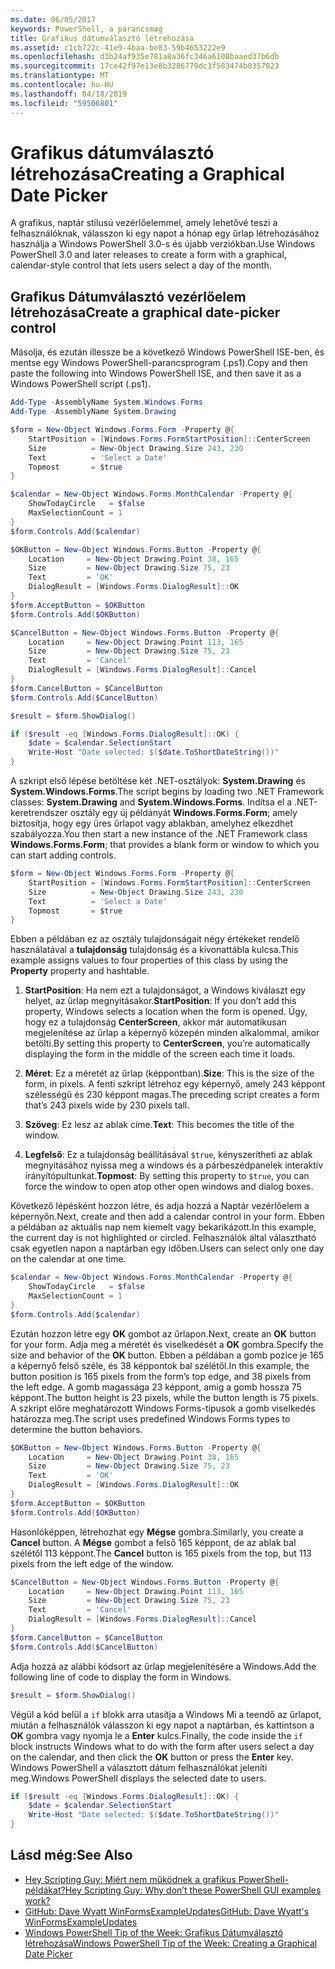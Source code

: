 ```yaml
---
ms.date: 06/05/2017
keywords: PowerShell, a parancsmag
title: Grafikus dátumválasztó létrehozása
ms.assetid: c1cb722c-41e9-4baa-be83-59b4653222e9
ms.openlocfilehash: d3b24af935e781a8a36fc346a6108baaed37b6db
ms.sourcegitcommit: 17ce42f97e13e8b3286779dc3f583474b0357023
ms.translationtype: MT
ms.contentlocale: hu-HU
ms.lasthandoff: 04/18/2019
ms.locfileid: "59506801"
---
```

# <a name="creating-a-graphical-date-picker"></a><span data-ttu-id="8fdda-103">Grafikus dátumválasztó létrehozása</span><span class="sxs-lookup"><span data-stu-id="8fdda-103">Creating a Graphical Date Picker</span></span>

<span data-ttu-id="8fdda-104">A grafikus, naptár stílusú vezérlőelemmel, amely lehetővé teszi a felhasználóknak, válasszon ki egy napot a hónap egy űrlap létrehozásához használja a Windows PowerShell 3.0-s és újabb verziókban.</span><span class="sxs-lookup"><span data-stu-id="8fdda-104">Use Windows PowerShell 3.0 and later releases to create a form with a graphical, calendar-style control that lets users select a day of the month.</span></span>

## <a name="create-a-graphical-date-picker-control"></a><span data-ttu-id="8fdda-105">Grafikus Dátumválasztó vezérlőelem létrehozása</span><span class="sxs-lookup"><span data-stu-id="8fdda-105">Create a graphical date-picker control</span></span>

<span data-ttu-id="8fdda-106">Másolja, és ezután illessze be a következő Windows PowerShell ISE-ben, és mentse egy Windows PowerShell-parancsprogram (.ps1).</span><span class="sxs-lookup"><span data-stu-id="8fdda-106">Copy and then paste the following into Windows PowerShell ISE, and then save it as a Windows PowerShell script (.ps1).</span></span>

```powershell
Add-Type -AssemblyName System.Windows.Forms
Add-Type -AssemblyName System.Drawing

$form = New-Object Windows.Forms.Form -Property @{
    StartPosition = [Windows.Forms.FormStartPosition]::CenterScreen
    Size          = New-Object Drawing.Size 243, 230
    Text          = 'Select a Date'
    Topmost       = $true
}

$calendar = New-Object Windows.Forms.MonthCalendar -Property @{
    ShowTodayCircle   = $false
    MaxSelectionCount = 1
}
$form.Controls.Add($calendar)

$OKButton = New-Object Windows.Forms.Button -Property @{
    Location     = New-Object Drawing.Point 38, 165
    Size         = New-Object Drawing.Size 75, 23
    Text         = 'OK'
    DialogResult = [Windows.Forms.DialogResult]::OK
}
$form.AcceptButton = $OKButton
$form.Controls.Add($OKButton)

$CancelButton = New-Object Windows.Forms.Button -Property @{
    Location     = New-Object Drawing.Point 113, 165
    Size         = New-Object Drawing.Size 75, 23
    Text         = 'Cancel'
    DialogResult = [Windows.Forms.DialogResult]::Cancel
}
$form.CancelButton = $CancelButton
$form.Controls.Add($CancelButton)

$result = $form.ShowDialog()

if ($result -eq [Windows.Forms.DialogResult]::OK) {
    $date = $calendar.SelectionStart
    Write-Host "Date selected: $($date.ToShortDateString())"
}
```

<span data-ttu-id="8fdda-107">A szkript első lépése betöltése két .NET-osztályok: **System.Drawing** és **System.Windows.Forms**.</span><span class="sxs-lookup"><span data-stu-id="8fdda-107">The script begins by loading two .NET Framework classes: **System.Drawing** and **System.Windows.Forms**.</span></span>
<span data-ttu-id="8fdda-108">Indítsa el a .NET-keretrendszer osztály egy új példányát **Windows.Forms.Form**; amely biztosítja, hogy egy üres űrlapot vagy ablakban, amelyhez elkezdhet szabályozza.</span><span class="sxs-lookup"><span data-stu-id="8fdda-108">You then start a new instance of the .NET Framework class **Windows.Forms.Form**; that provides a blank form or window to which you can start adding controls.</span></span>

```powershell
$form = New-Object Windows.Forms.Form -Property @{
    StartPosition = [Windows.Forms.FormStartPosition]::CenterScreen
    Size          = New-Object Drawing.Size 243, 230
    Text          = 'Select a Date'
    Topmost       = $true
}
```

<span data-ttu-id="8fdda-109">Ebben a példában ez az osztály tulajdonságait négy értékeket rendelő használatával a **tulajdonság** tulajdonság és a kivonattábla kulcsa.</span><span class="sxs-lookup"><span data-stu-id="8fdda-109">This example assigns values to four properties of this class by using the **Property** property and hashtable.</span></span>

1. <span data-ttu-id="8fdda-110">**StartPosition**: Ha nem ezt a tulajdonságot, a Windows kiválaszt egy helyet, az űrlap megnyitásakor.</span><span class="sxs-lookup"><span data-stu-id="8fdda-110">**StartPosition**: If you don’t add this property, Windows selects a location when the form is opened.</span></span>
   <span data-ttu-id="8fdda-111">Úgy, hogy ez a tulajdonság **CenterScreen**, akkor már automatikusan megjelenítése az űrlap a képernyő közepén minden alkalommal, amikor betölti.</span><span class="sxs-lookup"><span data-stu-id="8fdda-111">By setting this property to **CenterScreen**, you’re automatically displaying the form in the middle of the screen each time it loads.</span></span>

2. <span data-ttu-id="8fdda-112">**Méret**: Ez a méretét az űrlap (képpontban).</span><span class="sxs-lookup"><span data-stu-id="8fdda-112">**Size**: This is the size of the form, in pixels.</span></span>
   <span data-ttu-id="8fdda-113">A fenti szkript létrehoz egy képernyő, amely 243 képpont szélességű és 230 képpont magas.</span><span class="sxs-lookup"><span data-stu-id="8fdda-113">The preceding script creates a form that’s 243 pixels wide by 230 pixels tall.</span></span>

3. <span data-ttu-id="8fdda-114">**Szöveg**: Ez lesz az ablak címe.</span><span class="sxs-lookup"><span data-stu-id="8fdda-114">**Text**: This becomes the title of the window.</span></span>

4. <span data-ttu-id="8fdda-115">**Legfelső**: Ez a tulajdonság beállításával `$true`, kényszerítheti az ablak megnyitásához nyissa meg a windows és a párbeszédpanelek interaktív irányítópultunkat.</span><span class="sxs-lookup"><span data-stu-id="8fdda-115">**Topmost**: By setting this property to `$true`, you can force the window to open atop other open windows and dialog boxes.</span></span>

<span data-ttu-id="8fdda-116">Következő lépésként hozzon létre, és adja hozzá a Naptár vezérlőelem a képernyőn.</span><span class="sxs-lookup"><span data-stu-id="8fdda-116">Next, create and then add a calendar control in your form.</span></span>
<span data-ttu-id="8fdda-117">Ebben a példában az aktuális nap nem kiemelt vagy bekarikázott.</span><span class="sxs-lookup"><span data-stu-id="8fdda-117">In this example, the current day is not highlighted or circled.</span></span>
<span data-ttu-id="8fdda-118">Felhasználók által választható csak egyetlen napon a naptárban egy időben.</span><span class="sxs-lookup"><span data-stu-id="8fdda-118">Users can select only one day on the calendar at one time.</span></span>

```powershell
$calendar = New-Object Windows.Forms.MonthCalendar -Property @{
    ShowTodayCircle   = $false
    MaxSelectionCount = 1
}
$form.Controls.Add($calendar)
```

<span data-ttu-id="8fdda-119">Ezután hozzon létre egy **OK** gombot az űrlapon.</span><span class="sxs-lookup"><span data-stu-id="8fdda-119">Next, create an **OK** button for your form.</span></span>
<span data-ttu-id="8fdda-120">Adja meg a méretét és viselkedését a **OK** gombra.</span><span class="sxs-lookup"><span data-stu-id="8fdda-120">Specify the size and behavior of the **OK** button.</span></span>
<span data-ttu-id="8fdda-121">Ebben a példában a gomb pozice je 165 a képernyő felső széle, és 38 képpontok bal szélétől.</span><span class="sxs-lookup"><span data-stu-id="8fdda-121">In this example, the button position is 165 pixels from the form’s top edge, and 38 pixels from the left edge.</span></span>
<span data-ttu-id="8fdda-122">A gomb magassága 23 képpont, amíg a gomb hossza 75 képpont.</span><span class="sxs-lookup"><span data-stu-id="8fdda-122">The button height is 23 pixels, while the button length is 75 pixels.</span></span>
<span data-ttu-id="8fdda-123">A szkript előre meghatározott Windows Forms-típusok a gomb viselkedés határozza meg.</span><span class="sxs-lookup"><span data-stu-id="8fdda-123">The script uses predefined Windows Forms types to determine the button behaviors.</span></span>

```powershell
$OKButton = New-Object Windows.Forms.Button -Property @{
    Location     = New-Object Drawing.Point 38, 165
    Size         = New-Object Drawing.Size 75, 23
    Text         = 'OK'
    DialogResult = [Windows.Forms.DialogResult]::OK
}
$form.AcceptButton = $OKButton
$form.Controls.Add($OKButton)
```

<span data-ttu-id="8fdda-124">Hasonlóképpen, létrehozhat egy **Mégse** gombra.</span><span class="sxs-lookup"><span data-stu-id="8fdda-124">Similarly, you create a **Cancel** button.</span></span>
<span data-ttu-id="8fdda-125">A **Mégse** gombot a felső 165 képpont, de az ablak bal szélétől 113 képpont.</span><span class="sxs-lookup"><span data-stu-id="8fdda-125">The **Cancel** button is 165 pixels from the top, but 113 pixels from the left edge of the window.</span></span>

```powershell
$CancelButton = New-Object Windows.Forms.Button -Property @{
    Location     = New-Object Drawing.Point 113, 165
    Size         = New-Object Drawing.Size 75, 23
    Text         = 'Cancel'
    DialogResult = [Windows.Forms.DialogResult]::Cancel
}
$form.CancelButton = $CancelButton
$form.Controls.Add($CancelButton)
```

<span data-ttu-id="8fdda-126">Adja hozzá az alábbi kódsort az űrlap megjelenítésére a Windows.</span><span class="sxs-lookup"><span data-stu-id="8fdda-126">Add the following line of code to display the form in Windows.</span></span>

```powershell
$result = $form.ShowDialog()
```

<span data-ttu-id="8fdda-127">Végül a kód belül a `if` blokk arra utasítja a Windows Mi a teendő az űrlapot, miután a felhasználók válasszon ki egy napot a naptárban, és kattintson a **OK** gombra vagy nyomja le a **Enter** kulcs.</span><span class="sxs-lookup"><span data-stu-id="8fdda-127">Finally, the code inside the `if` block instructs Windows what to do with the form after users select a day on the calendar, and then click the **OK** button or press the **Enter** key.</span></span>
<span data-ttu-id="8fdda-128">Windows PowerShell a választott dátum felhasználókat jeleníti meg.</span><span class="sxs-lookup"><span data-stu-id="8fdda-128">Windows PowerShell displays the selected date to users.</span></span>

```powershell
if ($result -eq [Windows.Forms.DialogResult]::OK) {
    $date = $calendar.SelectionStart
    Write-Host "Date selected: $($date.ToShortDateString())"
}
```

## <a name="see-also"></a><span data-ttu-id="8fdda-129">Lásd még:</span><span class="sxs-lookup"><span data-stu-id="8fdda-129">See Also</span></span>

- [<span data-ttu-id="8fdda-130">Hey Scripting Guy:  Miért nem működnek a grafikus PowerShell-példákat?</span><span class="sxs-lookup"><span data-stu-id="8fdda-130">Hey Scripting Guy:  Why don’t these PowerShell GUI examples work?</span></span>](https://go.microsoft.com/fwlink/?LinkId=506644)
- [<span data-ttu-id="8fdda-131">GitHub: Dave Wyatt WinFormsExampleUpdates</span><span class="sxs-lookup"><span data-stu-id="8fdda-131">GitHub: Dave Wyatt's WinFormsExampleUpdates</span></span>](https://github.com/dlwyatt/WinFormsExampleUpdates)
- [<span data-ttu-id="8fdda-132">Windows PowerShell Tip of the Week:  Grafikus Dátumválasztó létrehozása</span><span class="sxs-lookup"><span data-stu-id="8fdda-132">Windows PowerShell Tip of the Week:  Creating a Graphical Date Picker</span></span>](https://technet.microsoft.com/library/ff730942.aspx)